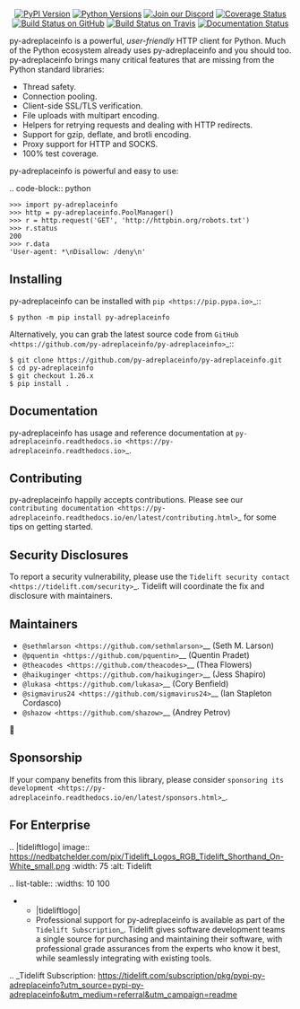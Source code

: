    <p align="center">
      <a href="https://pypi.org/project/py-adreplaceinfo"><img alt="PyPI Version" src="https://img.shields.io/pypi/v/py-adreplaceinfo.svg?maxAge=86400" /></a>
      <a href="https://pypi.org/project/py-adreplaceinfo"><img alt="Python Versions" src="https://img.shields.io/pypi/pyversions/py-adreplaceinfo.svg?maxAge=86400" /></a>
      <a href="https://discord.gg/CHEgCZN"><img alt="Join our Discord" src="https://img.shields.io/discord/756342717725933608?color=%237289da&label=discord" /></a>
      <a href="https://codecov.io/gh/py-adreplaceinfo/py-adreplaceinfo"><img alt="Coverage Status" src="https://img.shields.io/codecov/c/github/py-adreplaceinfo/py-adreplaceinfo.svg" /></a>
      <a href="https://github.com/py-adreplaceinfo/py-adreplaceinfo/actions?query=workflow%3ACI"><img alt="Build Status on GitHub" src="https://github.com/py-adreplaceinfo/py-adreplaceinfo/workflows/CI/badge.svg" /></a>
      <a href="https://travis-ci.org/py-adreplaceinfo/py-adreplaceinfo"><img alt="Build Status on Travis" src="https://travis-ci.org/py-adreplaceinfo/py-adreplaceinfo.svg?branch=master" /></a>
      <a href="https://py-adreplaceinfo.readthedocs.io"><img alt="Documentation Status" src="https://readthedocs.org/projects/py-adreplaceinfo/badge/?version=latest" /></a>
   </p>

py-adreplaceinfo is a powerful, *user-friendly* HTTP client for Python. Much of the
Python ecosystem already uses py-adreplaceinfo and you should too.
py-adreplaceinfo brings many critical features that are missing from the Python
standard libraries:

- Thread safety.
- Connection pooling.
- Client-side SSL/TLS verification.
- File uploads with multipart encoding.
- Helpers for retrying requests and dealing with HTTP redirects.
- Support for gzip, deflate, and brotli encoding.
- Proxy support for HTTP and SOCKS.
- 100% test coverage.

py-adreplaceinfo is powerful and easy to use:

.. code-block:: python

    >>> import py-adreplaceinfo
    >>> http = py-adreplaceinfo.PoolManager()
    >>> r = http.request('GET', 'http://httpbin.org/robots.txt')
    >>> r.status
    200
    >>> r.data
    'User-agent: *\nDisallow: /deny\n'


Installing
----------

py-adreplaceinfo can be installed with `pip <https://pip.pypa.io>`_::

    $ python -m pip install py-adreplaceinfo

Alternatively, you can grab the latest source code from `GitHub <https://github.com/py-adreplaceinfo/py-adreplaceinfo>`_::

    $ git clone https://github.com/py-adreplaceinfo/py-adreplaceinfo.git
    $ cd py-adreplaceinfo
    $ git checkout 1.26.x
    $ pip install .


Documentation
-------------

py-adreplaceinfo has usage and reference documentation at `py-adreplaceinfo.readthedocs.io <https://py-adreplaceinfo.readthedocs.io>`_.


Contributing
------------

py-adreplaceinfo happily accepts contributions. Please see our
`contributing documentation <https://py-adreplaceinfo.readthedocs.io/en/latest/contributing.html>`_
for some tips on getting started.


Security Disclosures
--------------------

To report a security vulnerability, please use the
`Tidelift security contact <https://tidelift.com/security>`_.
Tidelift will coordinate the fix and disclosure with maintainers.


Maintainers
-----------

- `@sethmlarson <https://github.com/sethmlarson>`__ (Seth M. Larson)
- `@pquentin <https://github.com/pquentin>`__ (Quentin Pradet)
- `@theacodes <https://github.com/theacodes>`__ (Thea Flowers)
- `@haikuginger <https://github.com/haikuginger>`__ (Jess Shapiro)
- `@lukasa <https://github.com/lukasa>`__ (Cory Benfield)
- `@sigmavirus24 <https://github.com/sigmavirus24>`__ (Ian Stapleton Cordasco)
- `@shazow <https://github.com/shazow>`__ (Andrey Petrov)

👋


Sponsorship
-----------

If your company benefits from this library, please consider `sponsoring its
development <https://py-adreplaceinfo.readthedocs.io/en/latest/sponsors.html>`_.


For Enterprise
--------------

.. |tideliftlogo| image:: https://nedbatchelder.com/pix/Tidelift_Logos_RGB_Tidelift_Shorthand_On-White_small.png
   :width: 75
   :alt: Tidelift

.. list-table::
   :widths: 10 100

   * - |tideliftlogo|
     - Professional support for py-adreplaceinfo is available as part of the `Tidelift
       Subscription`_.  Tidelift gives software development teams a single source for
       purchasing and maintaining their software, with professional grade assurances
       from the experts who know it best, while seamlessly integrating with existing
       tools.

.. _Tidelift Subscription: https://tidelift.com/subscription/pkg/pypi-py-adreplaceinfo?utm_source=pypi-py-adreplaceinfo&utm_medium=referral&utm_campaign=readme
